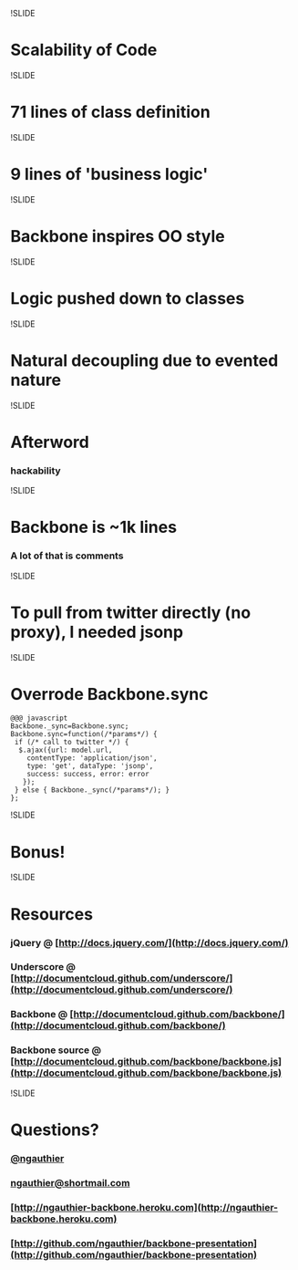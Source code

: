 !SLIDE
# Scalability of Code

!SLIDE
# 71 lines of class definition

!SLIDE
# 9 lines of 'business logic'

!SLIDE
# Backbone inspires OO style

!SLIDE
# Logic pushed down to classes

!SLIDE
# Natural decoupling due to evented nature

!SLIDE
# Afterword
### hackability

!SLIDE
# Backbone is ~1k lines
### A lot of that is comments

!SLIDE
# To pull from twitter directly (no proxy), I needed jsonp

!SLIDE
# Overrode Backbone.sync
    @@@ javascript
    Backbone._sync=Backbone.sync;
    Backbone.sync=function(/*params*/) {
     if (/* call to twitter */) {
      $.ajax({url: model.url,
        contentType: 'application/json',
        type: 'get', dataType: 'jsonp',
        success: success, error: error
       });
     } else { Backbone._sync(/*params*/); }
    };

!SLIDE
# Bonus!

!SLIDE 
# Resources
### jQuery @ [http://docs.jquery.com/](http://docs.jquery.com/)
### Underscore @ [http://documentcloud.github.com/underscore/](http://documentcloud.github.com/underscore/)
### Backbone @ [http://documentcloud.github.com/backbone/](http://documentcloud.github.com/backbone/)
### Backbone source @ [http://documentcloud.github.com/backbone/backbone.js](http://documentcloud.github.com/backbone/backbone.js)

!SLIDE
# Questions?
### [@ngauthier](http://twitter.com/ngauthier)
### [ngauthier@shortmail.com](mailto:ngauthier@shortmail.com)
### [http://ngauthier-backbone.heroku.com](http://ngauthier-backbone.heroku.com)
### [http://github.com/ngauthier/backbone-presentation](http://github.com/ngauthier/backbone-presentation)


